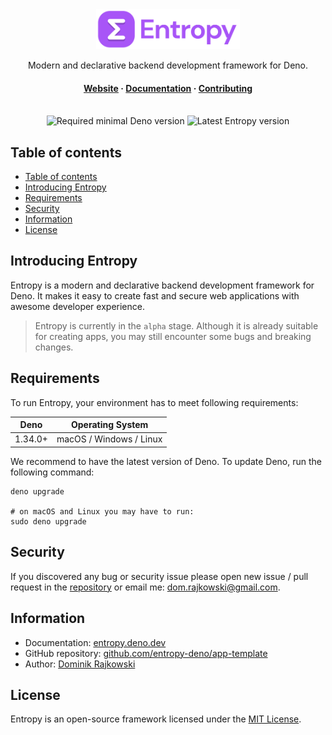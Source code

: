 <div align="center">
  <img src="./.github/logo-full.png" height="64" alt="Logo">

  <br>

  <p align="center">Modern and declarative backend development framework for Deno.</p>

  <h4>
    <a href="https://entropy.deno.dev">Website</a>
    <span> · </span>
    <a href="https://entropy.deno.dev/docs/introducing-entropy">Documentation</a>
    <span> · </span>
    <a href="https://entropy.deno.dev/docs/more/contributing">Contributing</a>
  </h4>

  <br>

  <img src="https://shield.deno.dev/deno/%5E1.34" alt="Required minimal Deno version">
  <img src="https://shield.deno.dev/x/entropy" alt="Latest Entropy version">

  <br>
</div>

## Table of contents

- [Table of contents](#table-of-contents)
- [Introducing Entropy](#introducing-entropy)
- [Requirements](#requirements)
- [Security](#security)
- [Information](#information)
- [License](#license)

## Introducing Entropy

Entropy is a modern and declarative backend development framework for Deno. It makes it easy to create fast and secure web applications with awesome developer experience.

> Entropy is currently in the `alpha` stage. Although it is already suitable for creating apps, you may still encounter some bugs and breaking changes.

## Requirements

To run Entropy, your environment has to meet following requirements:

| Deno      | Operating System         |
| --------- | ------------------------ |
| 1.34.0+   | macOS / Windows / Linux  |

We recommend to have the latest version of Deno. To update Deno, run the following command:

```shell
deno upgrade

# on macOS and Linux you may have to run:
sudo deno upgrade
```

## Security

If you discovered any bug or security issue please open new issue / pull request in the [repository](https://github.com/entropy-deno/app-template) or email me: dom.rajkowski@gmail.com.

## Information

- Documentation: [entropy.deno.dev](https://entropy.deno.dev/docs/introducing-entropy)
- GitHub repository: [github.com/entropy-deno/app-template](https://github.com/entropy-deno/app-template)
- Author: [Dominik Rajkowski](https://github.com/dominiq007)

## License

Entropy is an open-source framework licensed under the [MIT License](https://github.com/entropy-deno/app-template/blob/main/LICENSE).
